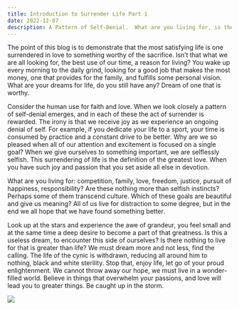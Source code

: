 ```yaml
---
title: Introduction to Surrender Life Part 1
date: 2022-12-07
description: A Pattern of Self-Denial.  What are you living for, is there anything worth living for?
---
```


The point of this blog is to demonstrate that the most satisfying life is one surrendered in love to something worthy of the sacrifice.  Isn’t that what we are all looking for, the best use of our time, a reason for living?  You wake up every morning to the daily grind, looking for a good job that makes the most money, one that provides for the family, and fulfills some personal vision.  What are your dreams for life, do you still have any?  Dream of one that is worthy.

Consider the human use for faith and love.  When we look closely a pattern of self-denial emerges, and in each of these the act of surrender is rewarded.  The irony is that we receive joy as we experience an ongoing denial of self.   For example, if you dedicate your life to a sport, your time is consumed by practice and a constant drive to be better.  Why are we so pleased when all of our attention and excitement is focused on a single goal?  When we give ourselves to something important, we are selflessly selfish.  This surrendering of life is the definition of the greatest love.  When you have such joy and passion that you set aside all else in devotion.

What are you living for: competition, family, love, freedom, justice, pursuit of happiness, responsibility?  Are these nothing more than selfish instincts?  Perhaps some of them transcend culture.  Which of these goals are beautiful and give us meaning?  All of us live for distraction to some degree, but in the end we all hope that we have found something better.

Look up at the stars and experience the awe of grandeur, you feel small and at the same time a deep desire to become a part of that greatness.  Is this a useless dream, to encounter this side of ourselves?  Is there nothing to live for that is greater than life?  We must dream more and not less, find the calling.  The life of the cynic is withdrawn, reducing all around him to nothing, black and white sterility.  Stop that, enjoy life, let go of your proud enlightenment.  We cannot throw away our hope, we must live in a wonder-filled world.  Believe in things that overwhelm your passions, and love will lead you to greater things.  Be caught up in the storm.


![](./)




